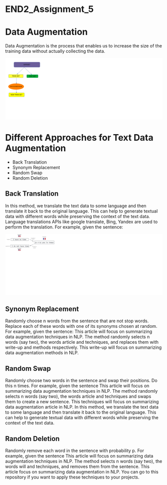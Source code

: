# END2_Assignment_5

# Data Augmentation
Data Augmentation is the process that enables us to increase the size of the training data without actually collecting the data.

![Data Augmentation](https://github.com/Aditya701/END2_Assignment_5/blob/main/Images/augmentation.png?raw=true)

# Different Approaches for Text Data Augmentation

- Back Translation
- Synonym Replacement
- Random Swap
- Random Deletion

## Back Translation

In this method, we translate the text data to some language and then translate it back to the original language. This can help to generate textual data with different words while preserving the context of the text data. 
Language translations APIs like google translate, Bing, Yandex are used to perform the translation. For example, given the sentence:

![Back Translation](https://github.com/Aditya701/END2_Assignment_5/blob/main/Images/back_translation.png?raw=true)

## Synonym Replacement

Randomly choose n words from the sentence that are not stop words. Replace each of these words with one of its synonyms chosen at random. 
For example, given the sentence:
This article will focus on summarizing data augmentation techniques in NLP.
The method randomly selects n words (say two), the words article and techniques, and replaces them with write-up and methods respectively.
This write-up will focus on summarizing data augmentation methods in NLP.


## Random Swap

Randomly choose two words in the sentence and swap their positions. Do this n times. 
For example, given the sentence
This article will focus on summarizing data augmentation techniques in NLP.
The method randomly selects n words (say two), the words article and techniques and swaps them to create a new sentence.
This techniques will focus on summarizing data augmentation article in NLP.
In this method, we translate the text data to some language and then translate it back to the original language. This can help to generate textual data with different words while preserving the context of the text data. 

## Random Deletion

Randomly remove each word in the sentence with probability p. 
For example, given the sentence
This article will focus on summarizing data augmentation techniques in NLP.
The method selects n words (say two), the words will and techniques, and removes them from the sentence.
This article focus on summarizing data augmentation in NLP.
You can go to this repository if you want to apply these techniques to your projects.

